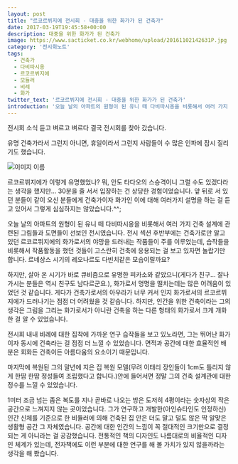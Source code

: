 ```yaml
---
layout: post
title: "르코르뷔지에 전시회 - 대중을 위한 화가가 된 건축가"
date: 2017-03-19T19:45:58+00:00
description: 대중을 위한 화가가 된 건축가
image: https://www.sacticket.co.kr/webhome/upload/20161102142631P.jpg
category: '전시회노트'  
tags: 
  - 건축가
  - 다비따시옹
  - 르코르뷔지에
  - 모듈러
  - 비례
  - 화가
twitter_text: '르코르뷔지에 전시회 - 대중을 위한 화가가 된 건축가'
introduction: '오늘 날의 아파트의 원형이 된 유니 떼 다비따시옹을 비롯해서 여러 가지 건축 설계에 관련된 그림들과 도면들이 선보인 전시였습니다.'
---
```


전시회 소식 듣고 벼르고 벼르다 결국 전시회를 찾아 갔습니다.
  
유명 건축가라서 그런지 아니면, 휴일이라서 그런지 사람들이 수 많은 인파에 잠시 질리기도 했습니다.

![이미지 이름](https://pbs.twimg.com/media/C7Qm8N4X4AAQZ7t.jpg)

르코르뷔지에가 이렇게 유명했었나? 뭐, 안도 타다오의 스승격이니 그럴 수도 있겠다라는 생각을 했지만&#8230; 30분을 줄 서서 입장하는 건 상당한 경험이었습니다. 앞 뒤로 서 있던 분들이 같이 오신 분들에게 건축가이자 화가인 이에 대해 여러가지 설명을 하는 걸 듣고 있어서 그렇게 심심하지는 않았습니다.^^;

오늘 날의 아파트의 원형이 된 유니 떼 다비따시옹을 비롯해서 여러 가지 건축 설계에 관련된 그림들과 도면들이 선보인 전시였습니다. 전시 섹션 후반부에는 건축가로만 알고 있던 르코르뷔지에의 화가로서의 야망을 드러내는 작품들이 주를 이루었는데, 습작들을 비롯해서 작품활동을 했던 것들이 고스란히 건축에 응용되는 걸 보고 있자면 놀랍기만 합니다. 르네상스 시기의 레오나르도 다빈치같은 모습이랄까요?

하지만, 살아 온 시기가 바로 큐비즘으로 유명한 피카소와 같았으니(게다가 친구&#8230; 잘나가시는 분들은 역시 친구도 남다르군요.), 화가로서 명명을 떨치는데는 많은 어려움이 있었던 것 같습니다. 게다가 건축가로서의 아우라가 너무 커서 인지 화가로서의 르코르뷔지에가 드러나기는 점점 더 어려웠을 것 같습니다. 하지만, 인간을 위한 건축이라는 그의 생각은 그림을 그리는 화가로서가 아니란 건축을 하는 다른 형태의 화가로서 크게 개화한 걸 알 수 있었습니다. 

전시회 내내 비례에 대한 집착에 가까운 연구 습작들을 보고 있노라면, 그는 뛰어난 화가이자 동시에 건축라는 걸 점점 더 느낄 수 있었습니다. 면적과 공간에 대한 효율적인 배분은 회화든 건축이든 아름다움의 요소이기 때문입니다.

마지막에 복원된 그의 말년에 지은 집 복원 모델(무려 이태리 장인들이 1cm도 틀리지 않게 한땀 한땀 정성들여 조립했다고 합니다.)안에 들어서면 정말 그의 건축 설계관에 대한 정수를 느낄 수 있었습니다. 

1미터 조금 넘는 좁은 복도를 지나 곧바로 나오는 방은 도저히 4평이라는 숫자상의 작은 공간으로 느껴지지 않는 곳이었습니다. 그가 연구하고 개발한(아인슈타인도 인정하신) 인간 신체를 기준으로 한 비듈러에 의해 건축된 집 안은 더도 말고 덜도 않은 딱 알맞은 생활형 공간 그 자체였습니다. 공간에 대한 인간의 느낌이 꼭 절대적인 크기만으로 결정되는 게 아니라는 걸 공감했습니다. 전통적인 책의 디자인도 나름대로의 비율적인 디자인 체계가 있는데, 전자책에도 이런 부분에 대한 연구를 해 볼 가치가 있지 않을까라는 생각을 해 봤습니다.

